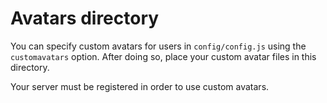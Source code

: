 # Avatars directory

You can specify custom avatars for users in `config/config.js` using the `customavatars` option. After doing so, place your custom avatar files in this directory.

Your server must be registered in order to use custom avatars.
